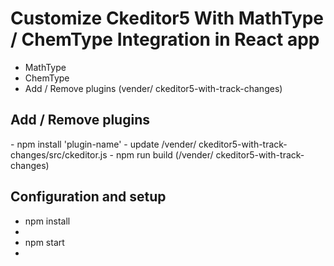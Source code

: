 <h1>Customize Ckeditor5 With MathType / ChemType Integration in React app</h1>

  - MathType
  - ChemType
  - Add / Remove plugins (vender/ ckeditor5-with-track-changes)
  
<h2>Add / Remove plugins </h2>
- npm install 'plugin-name'
- update  /vender/ ckeditor5-with-track-changes/src/ckeditor.js
- npm run build (/vender/ ckeditor5-with-track-changes)

<h2>Configuration and setup </h2>
<ul>
  <li>npm install<li>
   <li>npm start<li>
  </ul>
